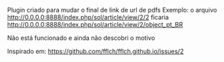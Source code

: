 Plugin criado para mudar o final de link de url de pdfs
Exemplo:
o arquivo http://0.0.0.0:8888/index.php/sol/article/view/2/2
ficaria http://0.0.0.0:8888/index.php/sol/article/view/2/object_pt_BR

Não está funcionado e ainda não descobri o motivo

Inspirado em:
https://github.com/fflch/fflch.github.io/issues/2
